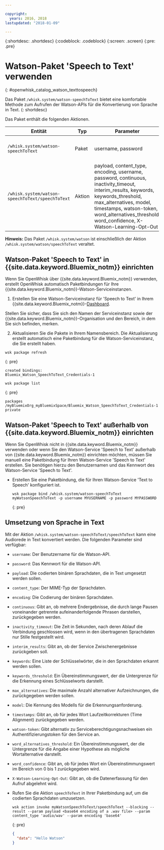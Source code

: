 ```yaml
---

copyright:
  years: 2016, 2018
lastupdated: "2018-01-09"

---
```


{:shortdesc: .shortdesc}
{:codeblock: .codeblock}
{:screen: .screen}
{:pre: .pre}

# Watson-Paket 'Speech to Text' verwenden
{: #openwhisk_catalog_watson_texttospeech}

Das Paket `/whisk.system/watson-speechToText` bietet eine komfortable Methode zum Aufrufen der Watson-APIs für die Konvertierung von Sprache in Text.
{: shortdesc}

Das Paket enthält die folgenden Aktionen.

| Entität | Typ | Parameter | Beschreibung |
| --- | --- | --- | --- |
| `/whisk.system/watson-speechToText` | Paket | username, password | Paket zum Umwandeln von Sprache in Text |
| `/whisk.system/watson-speechToText/speechToText` | Aktion | payload, content_type, encoding, username, password, continuous, inactivity_timeout, interim_results, keywords, keywords_threshold, max_alternatives, model, timestamps, watson-token, word_alternatives_threshold, word_confidence, X-Watson-Learning-Opt-Out | Umsetzung von Sprache in Text |

**Hinweis:** Das Paket `/whisk.system/watson` ist einschließlich der Aktion `/whisk.system/watson/speechToText` veraltet.

## Watson-Paket 'Speech to Text' in {{site.data.keyword.Bluemix_notm}} einrichten

Wenn Sie OpenWhisk über {{site.data.keyword.Bluemix_notm}} verwenden, erstellt OpenWhisk automatisch Paketbindungen für Ihre {{site.data.keyword.Bluemix_notm}}-Watson-Serviceinstanzen.

1. Erstellen Sie eine Watson-Serviceinstanz für 'Speech to Text' in Ihrem {{site.data.keyword.Bluemix_notm}}-[Dashboard](http://console.ng.Bluemix.net).
  
  Stellen Sie sicher, dass Sie sich den Namen der Serviceinstanz sowie der {{site.data.keyword.Bluemix_notm}}-Organisation und den Bereich, in dem Sie sich befinden, merken.
  
2. Aktualisieren Sie die Pakete in Ihrem Namensbereich. Die Aktualisierung erstellt automatisch eine Paketbindung für die Watson-Serviceinstanz, die Sie erstellt haben.
  ```
  wsk package refresh
  ```
  {: pre}
  
  ```
  created bindings:
  Bluemix_Watson_SpeechToText_Credentials-1
  ```
  
  ```
  wsk package list
  ```
  {: pre}
  
  ```
  packages
  /myBluemixOrg_myBluemixSpace/Bluemix_Watson_SpeechToText_Credentials-1 private
  ```
  

## Watson-Paket 'Speech to Text' außerhalb von {{site.data.keyword.Bluemix_notm}} einrichten

Wenn Sie OpenWhisk nicht in {{site.data.keyword.Bluemix_notm}} verwenden oder wenn Sie den Watson-Service 'Speech to Text' außerhalb von {{site.data.keyword.Bluemix_notm}} einrichten möchten, müssen Sie manuell eine Paketbindung für Ihren Watson-Service 'Speech to Text' erstellen. Sie benötigen hierzu den Benutzernamen und das Kennwort des Watson-Service 'Speech to Text'.

- Erstellen Sie eine Paketbindung, die für Ihren Watson-Service 'Text to Speech' konfiguriert ist.
  
  ```
  wsk package bind /whisk.system/watson-speechToText myWatsonSpeechToText -p username MYUSERNAME -p password MYPASSWORD
  ```
  {: pre}
  

## Umsetzung von Sprache in Text

Mit der Aktion `/whisk.system/watson-speechToText/speechToText` kann eine Audiorede in Text konvertiert werden. Die folgenden Parameter sind verfügbar:

- `username`: Der Benutzername für die Watson-API.
- `password`: Das Kennwort für die Watson-API.
- `payload`: Die codierten binären Sprachdaten, die in Text umgesetzt werden sollen.
- `content_type`: Der MIME-Typ der Sprachdaten.
- `encoding`: Die Codierung der binären Sprachdaten.
- `continuous`: Gibt an, ob mehrere Endergebnisse, die durch lange Pausen voneinander getrennte aufeinanderfolgende Phrasen darstellen, zurückgegeben werden.
- `inactivity_timeout`: Die Zeit in Sekunden, nach deren Ablauf die Verbindung geschlossen wird, wenn in den übertragenen Sprachdaten nur Stille festgestellt wird.
- `interim_results`: Gibt an, ob der Service Zwischenergebnisse zurückgeben soll.
- `keywords`: Eine Liste der Schlüsselwörter, die in den Sprachdaten erkannt werden sollen.
- `keywords_threshold`: Ein Übereinstimmungswert, der die Untergrenze für die Erkennung eines Schlüsselworts darstellt.
- `max_alternatives`: Die maximale Anzahl alternativer Aufzeichnungen, die zurückgegeben werden sollen.
- `model`: Die Kennung des Modells für die Erkennungsanforderung.
- `timestamps`: Gibt an, ob für jedes Wort Laufzeitkorrekturen (Time Alignment) zurückgegeben werden.
- `watson-token`: Gibt alternativ zu Serviceberechtigungsnachweisen ein Authentifizierungstoken für den Service an.
- `word_alternatives_threshold`: Ein Übereinstimmungswert, der die Untergrenze für die Angabe einer Hypothese als mögliche Wortalternative darstellt.
- `word_confidence`: Gibt an, ob für jedes Wort ein Übereinstimmungswert im Bereich von 0 bis 1 zurückgegeben wird.
- `X-Watson-Learning-Opt-Out`: Gibt an, ob die Datenerfassung für den Aufruf abgelehnt wird.
 

- Rufen Sie die Aktion `speechToText` in Ihrer Paketbindung auf, um die codierten Sprachdaten umzusetzen.
  ```
  wsk action invoke myWatsonSpeechToText/speechToText --blocking --result --param payload <base64 encoding of a .wav file> --param content_type 'audio/wav' --param encoding 'base64'
  ```
  {: pre}

  ```json
  {
    "data": "Hello Watson"
  }
  ```
  
